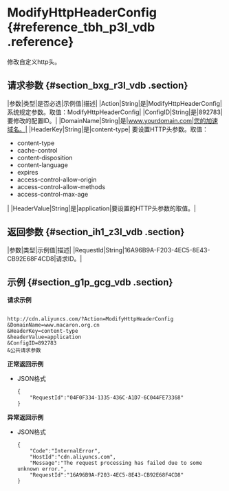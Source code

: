 # ModifyHttpHeaderConfig {#reference_tbh_p3l_vdb .reference}

修改自定义http头。

## 请求参数 {#section_bxg_r3l_vdb .section}

|参数|类型|是否必选|示例值|描述|
|Action|String|是|ModifyHttpHeaderConfig|系统规定参数。取值：ModifyHttpHeaderConfig|
|ConfigID|String|是|892783|要修改的配置ID。|
|DomainName|String|是|www.yourdomain.com|您的加速域名。|
|HeaderKey|String|是|content-type| 要设置HTTP头参数。取值：

 -   content-type
-   cache-control
-   content-disposition
-   content-language
-   expires
-   access-control-allow-origin
-   access-control-allow-methods
-   access-control-max-age

 |
|HeaderValue|String|是|application|要设置的HTTP头参数的取值。|

## 返回参数 {#section_ih1_z3l_vdb .section}

|参数|类型|示例值|描述|
|RequestId|String|16A96B9A-F203-4EC5-8E43-CB92E68F4CD8|请求ID。|

## 示例 {#section_g1p_gcg_vdb .section}

**请求示例**

```

http://cdn.aliyuncs.com/?Action=ModifyHttpHeaderConfig
&DomainName=www.macaron.org.cn
&HeaderKey=content-type
&headerValue=application
&ConfigID=892783
&公共请求参数
```

**正常返回示例**

-   JSON格式

    ```
    {
        "RequestId":"04F0F334-1335-436C-A1D7-6C044FE73368"
    }
    ```


**异常返回示例**

-   JSON格式

    ```
    {
        "Code":"InternalError",
        "HostId":"cdn.aliyuncs.com",
        "Message":"The request processing has failed due to some unknown error.",
        "RequestId":"16A96B9A-F203-4EC5-8E43-CB92E68F4CD8"
    }
    ```


